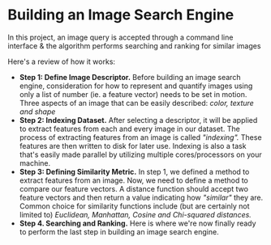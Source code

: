 # Building an Image Search Engine

In this project, an image query is accepted through a command line interface & the algorithm performs searching and ranking for similar images

Here's a review of how it works:

- **Step 1: Define Image Descriptor.** Before building an image search engine, consideration for how to represent and quantify images using only a list of number (ie. a feature vector) needs to be set in motion. Three aspects of an image that can be easily described: *color, texture and shape*
- **Step 2: Indexing Dataset.** After selecting a descriptor, it will be applied to extract features from each and every image in our dataset. The process of extracting features from an image is called *"indexing".* These features are then written to disk for later use. Indexing is also a task that's easily made parallel by utilizing multiple cores/processors on your machine.
- **Step 3: Defining Similarity Metric.** In step 1, we defined a method to extract features from an image. Now, we need to define a method to compare our feature vectors. A distance function should accept two feature vectors and then return a value indicating how *"similar"* they are. Common choice for similarity functions include (but are certainly not limited to) *Euclidean, Manhattan, Cosine and Chi-squared distances.*
- **Step 4. Searching and Ranking.** Here is where we're now finally ready to perform the last step in building an image search engine.

